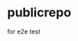 # publicrepo
for e2e test
































































































































































































































































































































































































































































































































































































































































































































































































































































































































































































































































































































































































































































































































































































































































































































































































































































































































































































































































































































































































































































































































































































































































































































































































































































































































































































































































































































































































































































































































































































































































































































































































































































































































































































































































































































































































































































































































